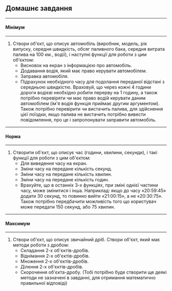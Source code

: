 ## Домашнє завдання
---
#### Мінімум
---
1. Створи об'єкт, що описує автомобіль (виробник, модель, рік випуску, середня швидкість, обсяг паливного бака, середня витрата палива на 100 км., водії), і наступні функції для роботи з цим об'єктом:
    * Висновок на екран з інформацією про автомобіль.
    * Додавання водія, який має право керувати автомобілем.
    * Заправка автомобіля.
    * Підрахунок необхідного часу для подолання переданої відстані з середньою швидкістю. Враховуй, що через кожні 4 години дороги водієві необхідно робити перерву на 1 годину, а також потрібно перевіряти чи має право водій керувати даним автомобілем (ім'я водія функція приймає другим аргументом). Також потрібно перевірити чи вистачить палива, для здійснення цієї поїздки, якщо палива не вистачить потрібно вивести повідомлення, про це і запропонувати заправити автомобіль.
---
#### Норма
---
1. Створити об'єкт, що описує час (години, хвилини, секунди), і такі функції для роботи з цим об'єктом:
    * Для виведення часу на екран.
    * Зміни часу на передане кількість секунд.
    * Зміни часу на передане кількість хвилин.
    * Зміни часу на передане кількість годин.
    * Врахуйте, що в останніх 3-х функціях, при зміні однієї частини часу, може змінитися і інша. Наприклад: якщо до часу «20:59:45» додати 30 секунд, то повинно вийти «21:00:15», а не «20:30:75». Також потрібно передбачити можливість того що користувач може передати 150 секунд, або 75 хвилин.
---
#### Максимум
---
1. Створи об'єкт, що описує звичайний дріб. Створи об'єкт, який має методи роботи з дробом:
    * Складання 2-х об'єктів-дробів.
    * Віднімання 2-х об'єктів-дробів.
    * Множення 2-х об'єктів-дробів.
    * Ділення 2-х об'єктів-дробів.
    * Скорочення об'єкта-дробу.
(Тобі потрібно буде створити ще деякі методи не зазначені в завданні, для отримання математично правильної відповіді)
